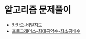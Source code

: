 알고리즘 문제풀이
========================

- [카카오-비밀지도](./secret-map.js)
- [프로그래머스-최대공약수-최소공배수](./gcdlcm.js)